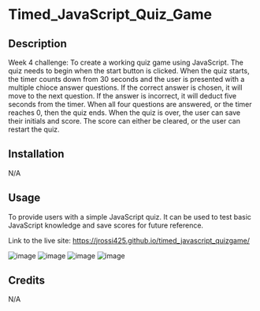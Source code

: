 # Timed_JavaScript_Quiz_Game

## Description

Week 4 challenge: To create a working quiz game using JavaScript. The quiz needs to begin when the start button is clicked. When the quiz starts, the timer counts down from 30 seconds and the user is presented with a multiple chioce answer questions. If the correct answer is chosen, it will move to the next question. If the answer is incorrect, it will deduct five seconds from the timer. When all four questions are answered, or the timer reaches 0, then the quiz ends. When the quiz is over, the user can save their initials and score. The score can either be cleared, or the user can restart the quiz.

## Installation

N/A

## Usage

To provide users with a simple JavaScript quiz. It can be used to test basic JavaScript knowledge and save scores for future reference.

Link to the live site: https://jrossi425.github.io/timed_javascript_quizgame/

![image](https://user-images.githubusercontent.com/123151991/223241065-6672211e-833a-4bde-af9c-92d10fe84082.png)
![image](https://user-images.githubusercontent.com/123151991/223241223-e9c5d4fc-bcef-4f6b-8456-acbc2dd3df84.png)
![image](https://user-images.githubusercontent.com/123151991/223241310-4538d54e-98d1-4871-a8d4-7ccf43abc374.png)
![image](https://user-images.githubusercontent.com/123151991/223241547-55df3e0d-ceb1-49b1-83a0-8e19fe5566ec.png)

## Credits

N/A

